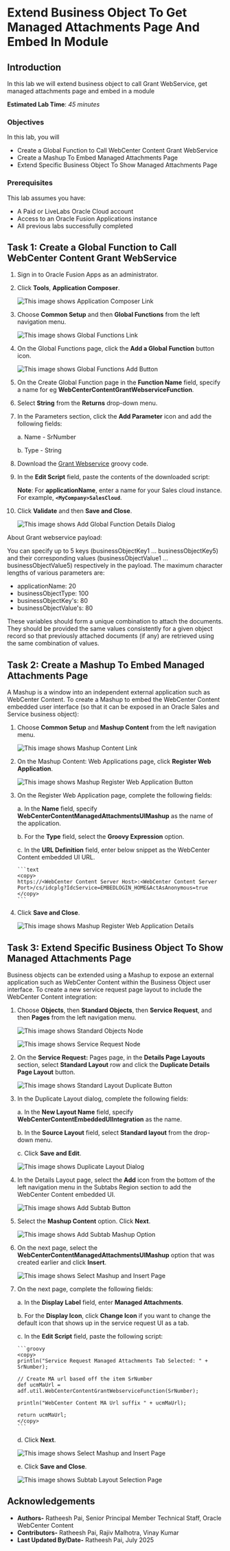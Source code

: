 # Extend Business Object To Get Managed Attachments Page And Embed In Module

## Introduction

In this lab we will extend business object to call Grant WebService, get managed attachments page and embed in a module

**Estimated Lab Time**: *45 minutes*

### Objectives

In this lab, you will

- Create a Global Function to Call WebCenter Content Grant WebService
- Create a Mashup To Embed Managed Attachments Page
- Extend Specific Business Object To Show Managed Attachments Page

### Prerequisites

This lab assumes you have:

- A Paid or LiveLabs Oracle Cloud account
- Access to an Oracle Fusion Applications instance
- All previous labs successfully completed

## Task 1: Create a Global Function to Call WebCenter Content Grant WebService

1. Sign in to Oracle Fusion Apps as an administrator.

2. Click **Tools**, **Application Composer**.  

   ![This image shows Application Composer Link](images/app-composer-link.png "Application Composer Link")

3. Choose **Common Setup** and then **Global Functions** from the left navigation menu.

   ![This image shows Global Functions Link](images/global-functions-link.png "Global Functions Link")

4. On the Global Functions page, click the **Add a Global Function** button icon.

   ![This image shows Global Functions Add Button](images/global-functions-add.png "Global Functions Add Button")

5. On the Create Global Function page in the **Function Name** field, specify a name for eg  **WebCenterContentGrantWebserviceFunction**.

6. Select **String** from the **Returns** drop-down menu.

7. In the Parameters section, click the **Add Parameter** icon and add the following fields:

   a. Name - SrNumber

   b. Type - String

8. Download the [Grant Webservice](files/grant-ws.groovy) groovy code.

9. In the **Edit Script** field, paste the contents of the downloaded script:

   **Note**:
   For **applicationName**, enter a name for your Sales cloud instance. For example, **`<MyCompany>SalesCloud`**.

10. Click **Validate** and then **Save and Close**.

    ![This image shows Add Global Function Details Dialog](images/global-functions-details.png "Add Global Function Details Dialog")

About Grant webservice payload:

You can specify up to 5 keys (businessObjectKey1 ... businessObjectKey5) and their corresponding values (businessObjectValue1 ... businessObjectValue5) respectively in the payload. The maximum character lengths of various parameters are:

- applicationName: 20
- businessObjectType: 100
- businessObjectKey's: 80
- businessObjectValue's: 80

These variables should form a unique combination to attach the documents. They should be provided the same values consistently for a given object record so that previously attached documents (if any) are retrieved using the same combination of values.

## Task 2: Create a Mashup To Embed Managed Attachments Page

A Mashup is a window into an independent external application such as WebCenter Content. To create a Mashup to embed the WebCenter Content embedded user interface (so that it can be exposed in an Oracle Sales and Service business object):

1. Choose **Common Setup** and **Mashup Content** from the left navigation menu.

   ![This image shows Mashup Content Link](images/mashup-link.png "Mashup Content Link")

2. On the Mashup Content: Web Applications page, click **Register Web Application**.

   ![This image shows Mashup Register Web Application Button](images/register-webapp-button.png "Mashup Register Web Application Button")

3. On the Register Web Application page, complete the following fields:

   a.  In the **Name** field, specify **WebCenterContentManagedAttachmentsUIMashup** as the name of the application.

   b.  For the **Type** field, select the **Groovy Expression** option.

   c.  In the **URL Definition** field, enter below snippet as the WebCenter Content embedded UI URL.

       ```text
       <copy>
       https://<WebCenter Content Server Host>:<WebCenter Content Server Port>/cs/idcplg?IdcService=EMBEDLOGIN_HOME&ActAsAnonymous=true
       </copy>
       ```

4. Click **Save and Close**.

   ![This image shows Mashup Register Web Application Details](images/register-webapp-details.png "Mashup Register Web Application Details")

## Task 3: Extend Specific Business Object To Show Managed Attachments Page

Business objects can be extended using a Mashup to expose an external application such as WebCenter Content within the Business Object user interface. To create a new service request page layout to include the WebCenter Content integration:

1. Choose **Objects**, then **Standard Objects**, then **Service Request**, and then **Pages** from the left navigation menu.

   ![This image shows Standard Objects Node](images/standard-objects.png "Standard Objects Node")

   ![This image shows Service Request Node](images/service-request-link.png "Service Request Node")

2. On the **Service Request:** Pages page, in the **Details Page Layouts** section, select **Standard Layout** row and click the **Duplicate Details Page Layout** button.

   ![This image shows Standard Layout Duplicate Button](images/duplicate-layout-button.png "Standard Layout Duplicate Button")

3. In the Duplicate Layout dialog, complete the following fields:

   a.  In the **New Layout Name** field, specify **WebCenterContentEmbeddedUIIntegration** as the name.

   b.  In the **Source Layout** field, select **Standard layout** from the drop-down menu.

   c.  Click **Save and Edit**.

   ![This image shows Duplicate Layout Dialog](images/duplicate-layout-dialog.png "Duplicate Layout Dialog")

4. In the Details Layout page, select the **Add** icon from the bottom of the left navigation menu in the Subtabs Region section to add the WebCenter Content embedded UI.

   ![This image shows Add Subtab Button](images/add-subtab-button.png "Add Subtab Button")

5. Select the **Mashup Content** option. Click **Next**.

   ![This image shows Add Subtab Mashup Option](images/add-subtab-mashup.png "Add Subtab Mashup Option")

6. On the next page, select the **WebCenterContentManagedAttachmentsUIMashup** option that was created earlier and click **Insert**.

   ![This image shows Select Mashup and Insert Page](images/select-mashup-insert.png "Select Mashup and Insert Page")

7. On the next page, complete the following fields:

   a.  In the **Display Label** field, enter **Managed Attachments**.

   b.  For the **Display Icon**, click **Change Icon** if you want to change the default icon that shows up in the service request UI as a tab.

   c.  In the **Edit Script** field, paste the following script:

       ```groovy
       <copy>
       println("Service Request Managed Attachments Tab Selected: " + SrNumber);

       // Create MA url based off the item SrNumber
       def ucmMaUrl = adf.util.WebCenterContentGrantWebserviceFunction(SrNumber);

       println("WebCenter Content MA Url suffix " + ucmMaUrl);

       return ucmMaUrl;
       </copy>
       ```

   d.  Click **Next**.

   ![This image shows Select Mashup and Insert Page](images/mashup-script.png "Select Mashup and Insert Page")

   e.  Click **Save and Close**.

   ![This image shows Subtab Layout Selection Page](images/layout-selection.png "Subtab Layout Selection Page")

## Acknowledgements

- **Authors-** Ratheesh Pai, Senior Principal Member Technical Staff, Oracle WebCenter Content
- **Contributors-** Ratheesh Pai, Rajiv Malhotra, Vinay Kumar
- **Last Updated By/Date-** Ratheesh Pai, July 2025
